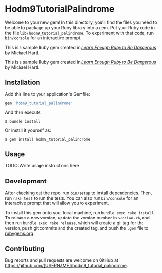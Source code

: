 # Hodm9TutorialPalindrome

Welcome to your new gem! In this directory, you'll find the files you need to be able to package up your Ruby library into a gem. Put your Ruby code in the file `lib/hodm9_tutorial_palindrome`. To experiment with that code, run `bin/console` for an interactive prompt.

This is a sample Ruby gem created in [*Learn Enough Ruby to Be Dangerous*](https://www.learnenough.com/ruby-tutorial) by Michael Hartl.

This is a sample Ruby gem created in [*Learn Enough Ruby to Be Dangerous*](https://www.learnenough.com/ruby-tutorial) by Michael Hartl.

## Installation

Add this line to your application's Gemfile:

```ruby
gem 'hodm9_tutorial_palindrome'
```

And then execute:

    $ bundle install

Or install it yourself as:

    $ gem install hodm9_tutorial_palindrome

## Usage

TODO: Write usage instructions here

## Development

After checking out the repo, run `bin/setup` to install dependencies. Then, run `rake test` to run the tests. You can also run `bin/console` for an interactive prompt that will allow you to experiment.

To install this gem onto your local machine, run `bundle exec rake install`. To release a new version, update the version number in `version.rb`, and then run `bundle exec rake release`, which will create a git tag for the version, push git commits and the created tag, and push the `.gem` file to [rubygems.org](https://rubygems.org).

## Contributing

Bug reports and pull requests are welcome on GitHub at https://github.com/[USERNAME]/hodm9_tutorial_palindrome.

